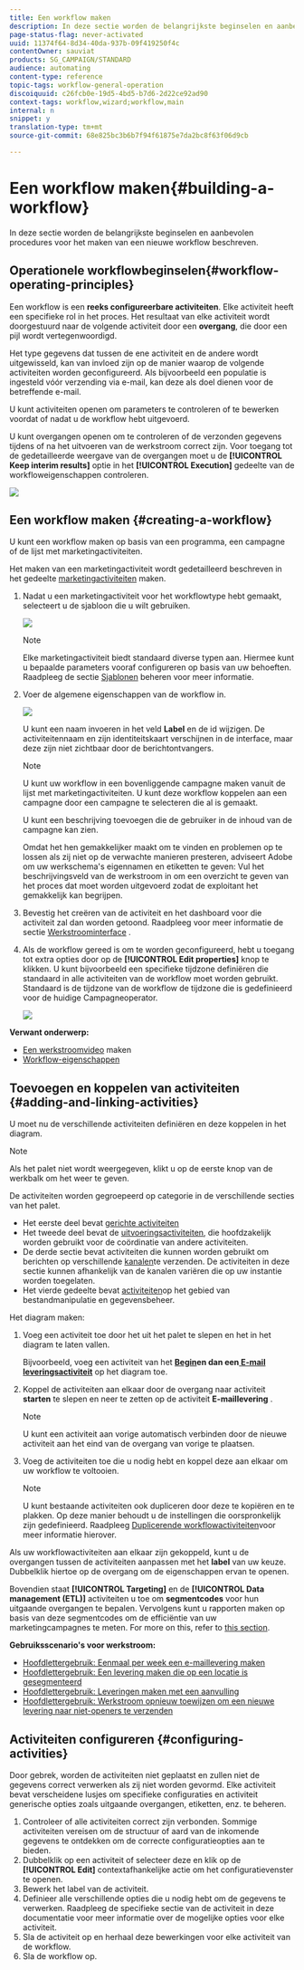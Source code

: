 ```yaml
---
title: Een workflow maken
description: In deze sectie worden de belangrijkste beginselen en aanbevolen procedures voor het maken van een nieuwe workflow beschreven.
page-status-flag: never-activated
uuid: 11374f64-8d34-40da-937b-09f419250f4c
contentOwner: sauviat
products: SG_CAMPAIGN/STANDARD
audience: automating
content-type: reference
topic-tags: workflow-general-operation
discoiquuid: c26fcb0e-19d5-4bd5-b7d6-2d22ce92ad90
context-tags: workflow,wizard;workflow,main
internal: n
snippet: y
translation-type: tm+mt
source-git-commit: 68e825bc3b6b7f94f61875e7da2bc8f63f06d9cb

---
```



# Een workflow maken{#building-a-workflow}

In deze sectie worden de belangrijkste beginselen en aanbevolen procedures voor het maken van een nieuwe workflow beschreven.

## Operationele workflowbeginselen{#workflow-operating-principles}

Een workflow is een **reeks configureerbare activiteiten**. Elke activiteit heeft een specifieke rol in het proces. Het resultaat van elke activiteit wordt doorgestuurd naar de volgende activiteit door een **overgang**, die door een pijl wordt vertegenwoordigd.

Het type gegevens dat tussen de ene activiteit en de andere wordt uitgewisseld, kan van invloed zijn op de manier waarop de volgende activiteiten worden geconfigureerd. Als bijvoorbeeld een populatie is ingesteld vóór verzending via e-mail, kan deze als doel dienen voor de betreffende e-mail.

U kunt activiteiten openen om parameters te controleren of te bewerken voordat of nadat u de workflow hebt uitgevoerd.

U kunt overgangen openen om te controleren of de verzonden gegevens tijdens of na het uitvoeren van de werkstroom correct zijn. Voor toegang tot de gedetailleerde weergave van de overgangen moet u de **[!UICONTROL Keep interim results]** optie in het **[!UICONTROL Execution]** gedeelte van de workfloweigenschappen controleren.

![](assets/workflow_overview.png)


## Een workflow maken {#creating-a-workflow}

U kunt een workflow maken op basis van een programma, een campagne of de lijst met marketingactiviteiten.

Het maken van een marketingactiviteit wordt gedetailleerd beschreven in het gedeelte [marketingactiviteiten](../../start/using/marketing-activities.md#creating-a-marketing-activity) maken.

1. Nadat u een marketingactiviteit voor het workflowtype hebt gemaakt, selecteert u de sjabloon die u wilt gebruiken.

   ![](assets/workflow_creation_1.png)

   >[!NOTE]
   >
   >Elke marketingactiviteit biedt standaard diverse typen aan. Hiermee kunt u bepaalde parameters vooraf configureren op basis van uw behoeften. Raadpleeg de sectie [Sjablonen](../../start/using/marketing-activity-templates.md) beheren voor meer informatie.

1. Voer de algemene eigenschappen van de workflow in.

   ![](assets/workflow_creation_2.png)

   U kunt een naam invoeren in het veld **Label** en de id wijzigen. De activiteitennaam en zijn identiteitskaart verschijnen in de interface, maar deze zijn niet zichtbaar door de berichtontvangers.

   >[!NOTE]
   >
   >U kunt uw workflow in een bovenliggende campagne maken vanuit de lijst met marketingactiviteiten. U kunt deze workflow koppelen aan een campagne door een campagne te selecteren die al is gemaakt.

   U kunt een beschrijving toevoegen die de gebruiker in de inhoud van de campagne kan zien.

   Omdat het hen gemakkelijker maakt om te vinden en problemen op te lossen als zij niet op de verwachte manieren presteren, adviseert Adobe om uw werkschema&#39;s eigennamen en etiketten te geven: Vul het beschrijvingsveld van de werkstroom in om een overzicht te geven van het proces dat moet worden uitgevoerd zodat de exploitant het gemakkelijk kan begrijpen.

1. Bevestig het creëren van de activiteit en het dashboard voor die activiteit zal dan worden getoond. Raadpleeg voor meer informatie de sectie [Werkstroominterface](../../automating/using/workflow-interface.md) .

1. Als de workflow gereed is om te worden geconfigureerd, hebt u toegang tot extra opties door op de **[!UICONTROL Edit properties]** knop te klikken. U kunt bijvoorbeeld een specifieke tijdzone definiëren die standaard in alle activiteiten van de workflow moet worden gebruikt. Standaard is de tijdzone van de workflow de tijdzone die is gedefinieerd voor de huidige Campagneoperator.

   ![](assets/workflow_properties.png)

**Verwant onderwerp:**

* [Een werkstroomvideo](https://docs.adobe.com/content/help/en/campaign-standard/using/managing-processes-and-data/workflow-general-operation/building-a-workflow.html) maken
* [Workflow-eigenschappen](../../automating/using/executing-a-workflow.md#workflow-properties)

## Toevoegen en koppelen van activiteiten {#adding-and-linking-activities}

U moet nu de verschillende activiteiten definiëren en deze koppelen in het diagram.

>[!NOTE]
>
>Als het palet niet wordt weergegeven, klikt u op de eerste knop van de werkbalk om het weer te geven.

De activiteiten worden gegroepeerd op categorie in de verschillende secties van het palet.

* Het eerste deel bevat [gerichte activiteiten](../../automating/using/about-targeting-activities.md)
* Het tweede deel bevat de [uitvoeringsactiviteiten](../../automating/using/about-execution-activities.md), die hoofdzakelijk worden gebruikt voor de coördinatie van andere activiteiten.
* De derde sectie bevat activiteiten die kunnen worden gebruikt om berichten op verschillende [kanalen](../../automating/using/about-channel-activities.md)te verzenden. De activiteiten in deze sectie kunnen afhankelijk van de kanalen variëren die op uw instantie worden toegelaten.
* Het vierde gedeelte bevat [activiteiten](../../automating/using/about-data-management-activities.md)op het gebied van bestandmanipulatie en gegevensbeheer.

Het diagram maken:

1. Voeg een activiteit toe door het uit het palet te slepen en het in het diagram te laten vallen.

   Bijvoorbeeld, voeg een activiteit van het **[Begin](../../automating/using/start-and-end.md)**en dan een**[ E-mail leveringsactiviteit](../../automating/using/email-delivery.md)** op het diagram toe.

1. Koppel de activiteiten aan elkaar door de overgang naar activiteit **starten** te slepen en neer te zetten op de activiteit **E-maillevering** .

   >[!NOTE]
   >
   >U kunt een activiteit aan vorige automatisch verbinden door de nieuwe activiteit aan het eind van de overgang van vorige te plaatsen.

1. Voeg de activiteiten toe die u nodig hebt en koppel deze aan elkaar om uw workflow te voltooien.

   >[!NOTE]
   >
   >U kunt bestaande activiteiten ook dupliceren door deze te kopiëren en te plakken. Op deze manier behoudt u de instellingen die oorspronkelijk zijn gedefinieerd. Raadpleeg [Duplicerende workflowactiviteiten](../../automating/using/workflow-interface.md#duplicating-workflow-activities)voor meer informatie hierover.

Als uw workflowactiviteiten aan elkaar zijn gekoppeld, kunt u de overgangen tussen de activiteiten aanpassen met het **label** van uw keuze. Dubbelklik hiertoe op de overgang om de eigenschappen ervan te openen.

Bovendien staat **[!UICONTROL Targeting]** en de **[!UICONTROL Data management (ETL)]** activiteiten u toe om **segmentcodes** voor hun uitgaande overgangen te bepalen. Vervolgens kunt u rapporten maken op basis van deze segmentcodes om de efficiëntie van uw marketingcampagnes te meten. For more on this, refer to [this section](../../reporting/using/creating-a-report-workflow-segment.md).

**Gebruiksscenario&#39;s voor werkstroom:**

* [Hoofdlettergebruik: Eenmaal per week een e-maillevering maken](../../automating/using/workflow-weekly-offer.md)
* [Hoofdlettergebruik: Een levering maken die op een locatie is gesegmenteerd](../../automating/using/workflow-segmentation-location.md)
* [Hoofdlettergebruik: Leveringen maken met een aanvulling](../../automating/using/workflow-created-query-with-complement.md)
* [Hoofdlettergebruik: Werkstroom opnieuw toewijzen om een nieuwe levering naar niet-openers te verzenden](../../automating/using/workflow-cross-channel-retargeting.md)

## Activiteiten configureren {#configuring-activities}

Door gebrek, worden de activiteiten niet geplaatst en zullen niet de gegevens correct verwerken als zij niet worden gevormd. Elke activiteit bevat verscheidene lusjes om specifieke configuraties en activiteit generische opties zoals uitgaande overgangen, etiketten, enz. te beheren.

1. Controleer of alle activiteiten correct zijn verbonden. Sommige activiteiten vereisen om de structuur of aard van de inkomende gegevens te ontdekken om de correcte configuratieopties aan te bieden.
1. Dubbelklik op een activiteit of selecteer deze en klik op de **[!UICONTROL Edit]** contextafhankelijke actie om het configuratievenster te openen.
1. Bewerk het label van de activiteit.
1. Definieer alle verschillende opties die u nodig hebt om de gegevens te verwerken. Raadpleeg de specifieke sectie van de activiteit in deze documentatie voor meer informatie over de mogelijke opties voor elke activiteit.
1. Sla de activiteit op en herhaal deze bewerkingen voor elke activiteit van de workflow.
1. Sla de workflow op.
